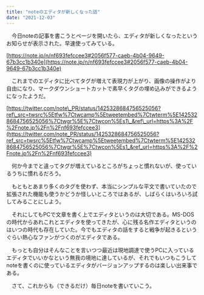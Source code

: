 ```yaml
---
title: "noteのエディタが新しくなった話"
date: "2021-12-03"
---
```


　今日noteの記事を書こうとページを開いたら、エディタが新しくなったというお知らせが表示された。早速使ってみている。

[https://note.jp/n/nf693fefccee3#2056f577-caeb-4b04-9649-67b3cc1b340e](https://note.jp/n/nf693fefccee3#2056f577-caeb-4b04-9649-67b3cc1b340e)

　これまでのエディタに比べてタグが増えて表現力が上がり、画像の操作がより自由になり、マークダウンショートカットで素早くタグの埋め込みができるようになったようだ。

[https://twitter.com/note\_PR/status/1425328684756525056?ref\_src=twsrc%5Etfw%7Ctwcamp%5Etweetembed%7Ctwterm%5E1425328684756525056%7Ctwgr%5E%7Ctwcon%5Es1\_&ref\_url=https%3A%2F%2Fnote.jp%2Fn%2Fnf693fefccee3](https://twitter.com/note_PR/status/1425328684756525056?ref_src=twsrc%5Etfw%7Ctwcamp%5Etweetembed%7Ctwterm%5E1425328684756525056%7Ctwgr%5E%7Ctwcon%5Es1_&ref_url=https%3A%2F%2Fnote.jp%2Fn%2Fnf693fefccee3)

　何か今までと違ってタグが増えているところがちょっと慣れないが、使っているうちに慣れるだろう。

　もともとあまり多くのタグを使わず、本当にシンプルな平文で書いていたので拡張された機能も使うかどうか怪しいところではあるが、しばらくはいろいろ試してみることにしよう。

　それにしてもPCで文章を書く上でエディタというのは大切である。MS-DOSの時代からあれこれとエディタを使ってきたが、心に残る名作エディタというのはいつの時代も存在していた。今でもエディタの話をすると戦争が起きるというぐらい熱心なファンがつくのがエディタである。

　もっとも自分はそんなことを言いつつ最近は現地調達で使うPCに入っているエディタでいいかなという無我の境地に達しているが、それでもいつもこうしてnoteを書くのに使っているエディタがバージョンアップするのは楽しい出来事である。

　さて、これからも（できるだけ）毎日noteを書いていこう。

